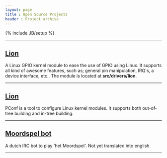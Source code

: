 ```yaml
---
layout: page
title : Open Source Projects
header : Project archive
---
```

{% include JB/setup %}

<hr />

<h2><a href="/linux/">Lion</a></h2>
<p>A Linux GPIO kernel module to ease the use of GPIO using Linux. It supports all kind of awesome features, such as; general pin manipulation,
IRQ's, a device interface, etc.. The module is located at <strong>src/drivers/lion</strong>.</p>
<hr />

<h2><a href="/pconf/">Lion</a></h2>
<p>PConf is a tool to configure Linux kernel modules. It supports both out-of-tree building and in-tree building.</p>
<hr />


<h2><a href="/moordspel-bot/">Moordspel bot</a></h2>
<p>A dutch IRC bot to play 'het Moordspel'. Not yet translated into english.</p>
<hr />
